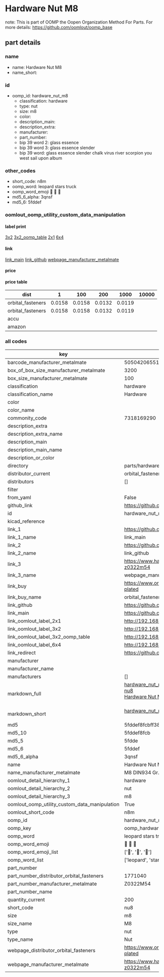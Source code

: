 # Hardware Nut M8  

note: This is part of OOMP the Oopen Organization Method For Parts. For more details: https://github.com/oomlout/oomp_base

##  part details
  







### name
* name: Hardware Nut M8
* name_short: 
### id
* oomp_id: hardware_nut_m8
  * classification: hardware
  * type: nut
  * size: m8
  * color: 
  * description_main: 
  * description_extra: 
  * manufacturer: 
  * part_number: 
  * bip 39 word 2: glass essence
  * bip 39 word 3: glass essence slender
  * bip 39 word: glass essence slender chalk virus river scorpion you west sail upon album

### other_codes
* short_code: n8m
* oomp_word: leopard stars truck
* oomp_word_emoji :leopard: :stars: :truck:
* md5_6_alpha: 3qnsf
* md5_6: 5fddef






### oomlout_oomp_utility_custom_data_manipulation
#### label print
[3x2](http://192.168.1.245:1112/?label=oomp%203qnsf)
[3x2_oomp_table](http://192.168.1.108:1112/?label=oomp%203qnsf)
[2x1](http://192.168.1.242:1112/?label=oomp%203qnsf)
[6x4](http://192.168.1.55:1112/?label=oomp%203qnsf)    

#### link

[link_main](https://github.com/oomlout/oomlout_oomp_version_1_messy/tree/main/parts/hardware_nut_m8) [link_github](https://github.com/oomlout/oomlout_oomp_version_1_messy/tree/main/parts/hardware_nut_m8) [webpage_manufacturer_metalmate](https://www.harclob2b.com/m8-din934-gr-8-din267-full-nut-zinc-plated-boxed-z0322m54)                            

#### price

#### price table
| dist | 1 | 100 | 200 | 1000 | 10000 |
|------|---|-----|-----|------|-------|
| orbital_fasteners | 0.0158 | 0.0158 | 0.0132 | 0.0119 |  |
| orbital_fasteners | 0.0158 | 0.0158 | 0.0132 | 0.0119 |  | 
| accu |  |  |  |  |  | 
| amazon |  |  |  |  |  | 















### all codes 
| key | value |  
| --- | --- |  
| barcode_manufacturer_metalmate | 5050420655132 |  
| box_of_box_size_manufacturer_metalmate | 3200 |  
| box_size_manufacturer_metalmate | 100 |  
| classification | hardware |  
| classification_name | Hardware |  
| color |  |  
| color_name |  |  
| commonity_code | 7318169290 |  
| description_extra |  |  
| description_extra_name |  |  
| description_main |  |  
| description_main_name |  |  
| description_or_color |   |  
| directory | parts/hardware_nut_m8 |  
| distributor_current | orbital_fasteners |  
| distributors | [] |  
| filter |  |  
| from_yaml | False |  
| github_link | https://github.com/oomlout/oomlout_oomp_part_src/tree/main/parts/hardware_nut_m8 |  
| id | hardware_nut_m8 |  
| kicad_reference |  |  
| link_1 | https://github.com/oomlout/oomlout_oomp_version_1_messy/tree/main/parts/hardware_nut_m8 |  
| link_1_name | link_main |  
| link_2 | https://github.com/oomlout/oomlout_oomp_version_1_messy/tree/main/parts/hardware_nut_m8 |  
| link_2_name | link_github |  
| link_3 | https://www.harclob2b.com/m8-din934-gr-8-din267-full-nut-zinc-plated-boxed-z0322m54 |  
| link_3_name | webpage_manufacturer_metalmate |  
| link_buy | https://www.orbitalfasteners.co.uk/products/m8-hexagon-mild-steel-full-nuts-bright-zinc-plated |  
| link_buy_name | orbital_fasteners |  
| link_github | https://github.com/oomlout/oomlout_oomp_version_1_messy/tree/main/parts/hardware_nut_m8 |  
| link_main | https://github.com/oomlout/oomlout_oomp_version_1_messy/tree/main/parts/hardware_nut_m8 |  
| link_oomlout_label_2x1 | http://192.168.1.242:1112/?label=oomp%203qnsf |  
| link_oomlout_label_3x2 | http://192.168.1.245:1112/?label=oomp%203qnsf |  
| link_oomlout_label_3x2_oomp_table | http://192.168.1.108:1112/?label=oomp%203qnsf |  
| link_oomlout_label_6x4 | http://192.168.1.55:1112/?label=oomp%203qnsf |  
| link_redirect | https://github.com/oomlout/oomlout_oomp_version_1_messy/tree/main/parts/hardware_nut_m8 |  
| manufacturer |  |  
| manufacturer_name |  |  
| manufacturers | [] |  
| markdown_full | [hardware_nut_m8](none)<br>[nu8](none)<br>[Hardware Nut M8](none)<br><br> |  
| markdown_short | [hardware_nut_m8](none)<br><br> |  
| md5 | 5fddef8fcbff3826eb7a425f96935317 |  
| md5_10 | 5fddef8fcb |  
| md5_5 | 5fdde |  
| md5_6 | 5fddef |  
| md5_6_alpha | 3qnsf |  
| name | Hardware Nut M8 |  
| name_manufacturer_metalmate | M8 DIN934 Gr.8 DIN267 Full Nut Zinc Plated Boxed |  
| oomlout_detail_hierarchy_1 | hardware |  
| oomlout_detail_hierarchy_2 | nut |  
| oomlout_detail_hierarchy_3 | m8 |  
| oomlout_oomp_utility_custom_data_manipulation | True |  
| oomlout_short_code | n8m |  
| oomp_id | hardware_nut_m8 |  
| oomp_key | oomp_hardware_nut_m8 |  
| oomp_word | leopard stars truck |  
| oomp_word_emoji | :leopard: :stars: :truck: |  
| oomp_word_emoji_list | [':leopard:', ':stars:', ':truck:'] |  
| oomp_word_list | ['leopard', 'stars', 'truck'] |  
| part_number |  |  
| part_number_distributor_orbital_fasteners | 1771040 |  
| part_number_manufacturer_metalmate | Z0322M54 |  
| part_number_name |  |  
| quantity_current | 200 |  
| short_code | nu8 |  
| size | m8 |  
| size_name | M8 |  
| type | nut |  
| type_name | Nut |  
| webpage_distributor_orbital_fasteners | https://www.orbitalfasteners.co.uk/products/m8-hexagon-mild-steel-full-nuts-bright-zinc-plated |  
| webpage_manufacturer_metalmate | https://www.harclob2b.com/m8-din934-gr-8-din267-full-nut-zinc-plated-boxed-z0322m54 |  
